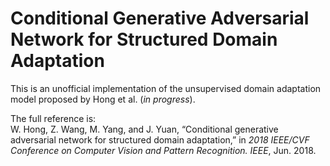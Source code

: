 # Conditional Generative Adversarial Network for Structured Domain Adaptation
This is an unofficial implementation of the unsupervised domain adaptation model proposed by Hong et al. (*in progress*).

The full reference is:<br />
W. Hong, Z. Wang, M. Yang, and J. Yuan, “Conditional generative adversarial network for structured domain adaptation,” in *2018 IEEE/CVF Conference on Computer Vision and Pattern
Recognition. IEEE*, Jun. 2018.

